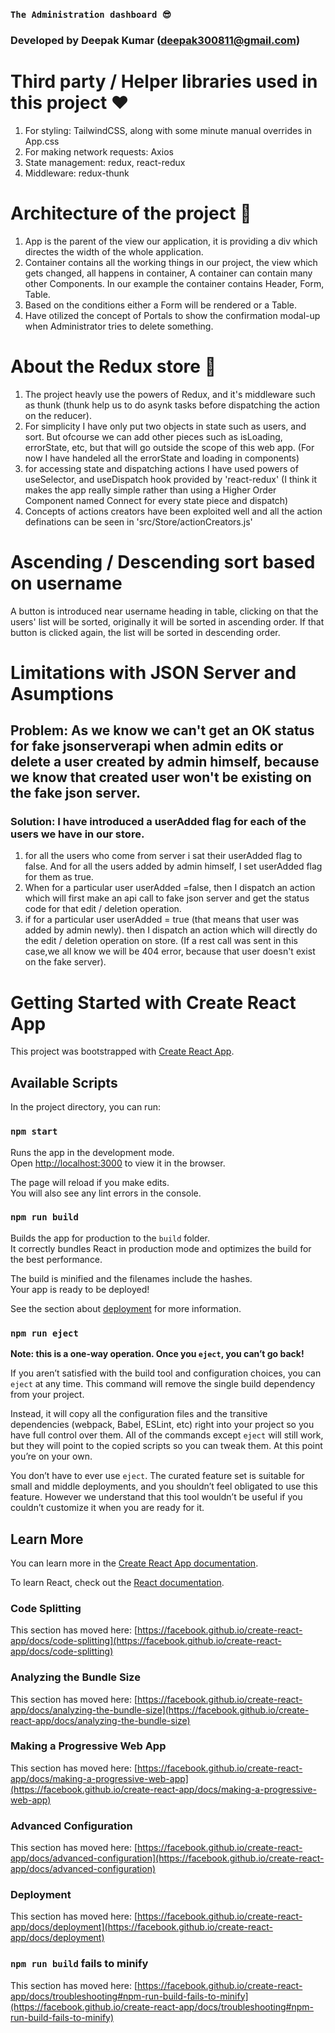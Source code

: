 ### `The Administration dashboard 😎`

### Developed by Deepak Kumar (deepak300811@gmail.com)

# Third party / Helper libraries used in this project ❤️

1. For styling: TailwindCSS, along with some minute manual overrides in App.css
2. For making network requests: Axios
3. State management: redux, react-redux
4. Middleware: redux-thunk

# Architecture of the project 🎁

1. App is the parent of the view our application, it is providing a div which directes the width of the whole application.
2. Container contains all the working things in our project, the view which gets changed, all happens in container, A container can contain many other Components. In our example the container contains Header, Form, Table.
3. Based on the conditions either a Form will be rendered or a Table.
4. Have otilized the concept of Portals to show the confirmation modal-up when Administrator tries to delete something.

# About the Redux store 🎁

1. The project heavly use the powers of Redux, and it's middleware such as thunk (thunk help us to do asynk tasks before dispatching the action on the reducer).
2. For simplicity I have only put two objects in state such as users, and sort. But ofcourse we can add other pieces such as isLoading, errorState, etc, but that will go outside the scope of this web app. (For now I have handeled all the errorState and loading in components)
3. for accessing state and dispatching actions I have used powers of useSelector, and useDispatch hook provided by 'react-redux' (I think it makes the app really simple rather than using a Higher Order Component named Connect for every state piece and dispatch)
4. Concepts of actions creators have been exploited well and all the action definations can be seen in 'src/Store/actionCreators.js'

# Ascending / Descending sort based on username

A button is introduced near username heading in table, clicking on that the users' list will be sorted, originally it will be sorted in ascending order. If that button is clicked again, the list will be sorted in descending order.

# Limitations with JSON Server and Asumptions

## Problem: As we know we can't get an OK status for fake jsonserverapi when admin edits or delete a user created by admin himself, because we know that created user won't be existing on the fake json server.

### Solution: I have introduced a userAdded flag for each of the users we have in our store.

1. for all the users who come from server i sat their userAdded flag to false. And for all the users added by admin himself, I set userAdded flag for them as true.
2. When for a particular user userAdded =false, then I dispatch an action which will first make an api call to fake json server and get the status code for that edit / deletion operation.
3. if for a particular user userAdded = true (that means that user was added by admin newly). then I dispatch an action which will directly do the edit / deletion operation on store. (If a rest call was sent in this case,we all know we will be 404 error, because that user doesn't exist on the fake server).

# Getting Started with Create React App

This project was bootstrapped with [Create React App](https://github.com/facebook/create-react-app).

## Available Scripts

In the project directory, you can run:

### `npm start`

Runs the app in the development mode.\
Open [http://localhost:3000](http://localhost:3000) to view it in the browser.

The page will reload if you make edits.\
You will also see any lint errors in the console.

### `npm run build`

Builds the app for production to the `build` folder.\
It correctly bundles React in production mode and optimizes the build for the best performance.

The build is minified and the filenames include the hashes.\
Your app is ready to be deployed!

See the section about [deployment](https://facebook.github.io/create-react-app/docs/deployment) for more information.

### `npm run eject`

**Note: this is a one-way operation. Once you `eject`, you can’t go back!**

If you aren’t satisfied with the build tool and configuration choices, you can `eject` at any time. This command will remove the single build dependency from your project.

Instead, it will copy all the configuration files and the transitive dependencies (webpack, Babel, ESLint, etc) right into your project so you have full control over them. All of the commands except `eject` will still work, but they will point to the copied scripts so you can tweak them. At this point you’re on your own.

You don’t have to ever use `eject`. The curated feature set is suitable for small and middle deployments, and you shouldn’t feel obligated to use this feature. However we understand that this tool wouldn’t be useful if you couldn’t customize it when you are ready for it.

## Learn More

You can learn more in the [Create React App documentation](https://facebook.github.io/create-react-app/docs/getting-started).

To learn React, check out the [React documentation](https://reactjs.org/).

### Code Splitting

This section has moved here: [https://facebook.github.io/create-react-app/docs/code-splitting](https://facebook.github.io/create-react-app/docs/code-splitting)

### Analyzing the Bundle Size

This section has moved here: [https://facebook.github.io/create-react-app/docs/analyzing-the-bundle-size](https://facebook.github.io/create-react-app/docs/analyzing-the-bundle-size)

### Making a Progressive Web App

This section has moved here: [https://facebook.github.io/create-react-app/docs/making-a-progressive-web-app](https://facebook.github.io/create-react-app/docs/making-a-progressive-web-app)

### Advanced Configuration

This section has moved here: [https://facebook.github.io/create-react-app/docs/advanced-configuration](https://facebook.github.io/create-react-app/docs/advanced-configuration)

### Deployment

This section has moved here: [https://facebook.github.io/create-react-app/docs/deployment](https://facebook.github.io/create-react-app/docs/deployment)

### `npm run build` fails to minify

This section has moved here: [https://facebook.github.io/create-react-app/docs/troubleshooting#npm-run-build-fails-to-minify](https://facebook.github.io/create-react-app/docs/troubleshooting#npm-run-build-fails-to-minify)
